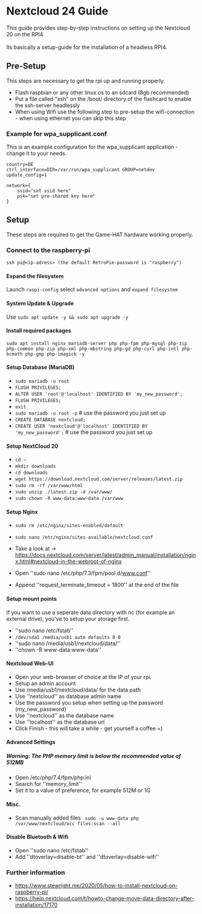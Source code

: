 # Nextcloud 24 Guide
This guide provides step-by-step instructions on setting up the Nextcloud 20 on the RPI4
\
\
Its basically a setup-guide for the installation of a headless RPI4.

## Pre-Setup
This steps are necessary to get the rpi up and running properly.
* Flash raspbian or any other linux os to an sdcard (8gb recommended)
* Put a file called "ssh" on the /boot/ directory of the flashcard to enable the ssh-server headlessly
* When using Wifi use the following step to pre-setup the wifi-connection - when using ethernet you can skip this step

### Example for wpa_supplicant.conf
This is an example configuration for the wpa_supplicant application - change it to your needs.
```
country=DE
ctrl_interface=DIR=/var/run/wpa_supplicant GROUP=netdev
update_config=1

network={
    ssid="set ssid here"
    psk="set pre-shared key here"
}
```

## Setup
These steps are required to get the Game-HAT hardware working properly.

### Connect to the raspberry-pi
``ssh pi@<ip-adress> (the default RetroPie-password is "raspberry")``

#### Expand the filesystem
Launch ``raspi-config`` select ``advanced options`` and ``expand filesystem``

#### System Update & Upgrade
Use ``sudo apt update -y && sudo apt upgrade -y``

#### Install required packages
``sudo apt install nginx mariadb-server php php-fpm php-mysql php-zip php-common php-zip php-xml php-mbstring php-gd php-curl php-intl php-bcmath php-gmp php-imagick -y``

#### Setup Database (MariaDB)
- ``sudo mariadb -u root``
- ``FLUSH PRIVILEGES;``
- ``ALTER USER 'root'@'localhost' IDENTIFIED BY 'my_new_password';``
- ``FLUSH PRIVILEGES;``
- ``exit``
- ``sudo mariadb -u root -p`` # use the password you just set up
- ``CREATE DATABASE nextcloud;``
- ``CREATE USER 'nextcloud'@'localhost' IDENTIFIED BY 'my_new_password';`` # use the password you just set up

#### Setup NextCloud 20
- ``cd ~``
- ``mkdir downloads``
- ``cd downloads``
- ``wget https://download.nextcloud.com/server/releases/latest.zip``
- ``sudo rm -rf /var/www/html``
- ``sudo unzip ./latest.zip -d /var/www/``
- ``sudo chown -R www-data:www-data /var/www``

#### Setup Nginx
- ``sudo rm /etc/nginx/sites-enabled/default``
- ``sudo nano /etc/nginx/sites-available/nextcloud.conf``
- Take a look at -> https://docs.nextcloud.com/server/latest/admin_manual/installation/nginx.html#nextcloud-in-the-webroot-of-nginx


- Open ''sudo nano /etc/php/7.3/fpm/pool.d/www.conf''
- Append ''request_terminate_timeout = 1800'' at the end of the file

#### Setup mount points
If you want to use a seperate data directory with nc (for example an external drive), 
you've to setup your storage first.
- ''sudo nano /etc/fstab''
- ``/dev/sda1 /media/usb1 auto defaults 0 0``
- ''sudo nano /media/usb1/nextcloud/data/''
- ''chown -R www-data:www-data''

#### Nextcloud Web-UI
- Open your web-browser of choice at the IP of your rpi.
- Setup an admin account
- Use /media/usb1/nextcloud/data/ for the data path 
- Use ''nextcloud'' as database admin name
- Use the password you setup when setting up the password (my_new_password)
- Use ''nextcloud'' as the database name
- Use ''localhost'' as the database url
- Click Finish - this will take a while - get yourself a coffee =)


#### Advanced Settings
##### Warning: The PHP memory limit is below the recommended value of 512MB
- Open /etc/php/7.4/fpm/php.ini
- Search for ''memory_limit''
- Set it to a value of preference, for example 512M or 1G

#### Misc.
- Scan manually added files `` sudo -u www-data php /var/www/nextcloud/occ files:scan --all``

#### Disable Bluetooth & Wifi
- Open ''sudo nano /etc/fstab''
- Add ''dtoverlay=disable-bt'' and ''dtoverlay=disable-wifi''


### Further information
- https://www.stewright.me/2020/05/how-to-install-nextcloud-on-raspberry-pi/
- https://help.nextcloud.com/t/howto-change-move-data-directory-after-installation/17170


